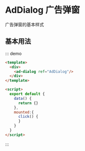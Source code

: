 
# AdDialog 广告弹窗

广告弹窗的基本样式

## 基本用法
::: demo
```html
<template>
  <div>
    <ad-dialog ref="AdDialog"/>
  </div>
</template>

<script>
  export default {
    data() {
      return {}
    },
    mounted:{
      click() {
      }
    }
  }
</script>
```
:::